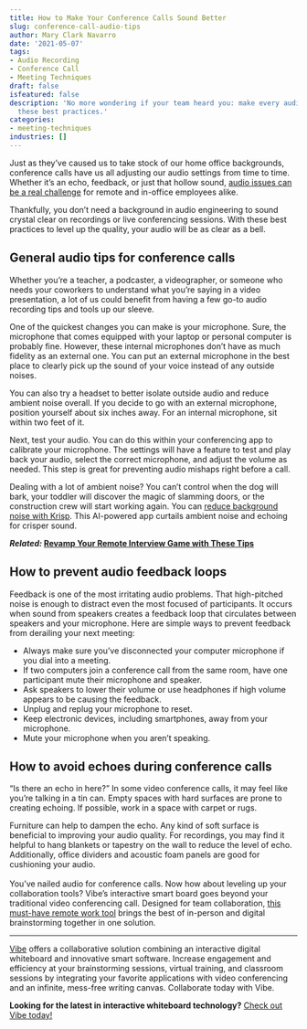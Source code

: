 ```yaml
---
title: How to Make Your Conference Calls Sound Better
slug: conference-call-audio-tips
author: Mary Clark Navarro
date: '2021-05-07'
tags:
- Audio Recording
- Conference Call
- Meeting Techniques
draft: false
isfeatured: false
description: 'No more wondering if your team heard you: make every audio recording and conference call crystal-clear with
  these best practices.'
categories:
- meeting-techniques
industries: []
---
```


Just as they’ve caused us to take stock of our home office backgrounds, conference calls have us all adjusting our audio settings from time to time. Whether it’s an echo, feedback, or just that hollow sound, [audio issues can be a real challenge](https://vibe.us/blog/challenges-of-working-from-home-and-how-to-overcome-them/) for remote and in-office employees alike.

Thankfully, you don’t need a background in audio engineering to sound crystal clear on recordings or live conferencing sessions. With these best practices to level up the quality, your audio will be as clear as a bell.

## General audio tips for conference calls

Whether you’re a teacher, a podcaster, a videographer, or someone who needs your coworkers to understand what you’re saying in a video presentation, a lot of us could benefit from having a few go-to audio recording tips and tools up our sleeve. 

One of the quickest changes you can make is your microphone. Sure, the microphone that comes equipped with your laptop or personal computer is probably fine. However, these internal microphones don’t have as much fidelity as an external one. You can put an external microphone in the best place to clearly pick up the sound of your voice instead of any outside noises.

You can also try a headset to better isolate outside audio and reduce ambient noise overall. If you decide to go with an external microphone, position yourself about six inches away. For an internal microphone, sit within two feet of it. 

Next, test your audio. You can do this within your conferencing app to calibrate your microphone. The settings will have a feature to test and play back your audio, select the correct microphone, and adjust the volume as needed. This step is great for preventing audio mishaps right before a call. 

Dealing with a lot of ambient noise? You can’t control when the dog will bark, your toddler will discover the magic of slamming doors, or the construction crew will start working again. You can [reduce background noise with Krisp](https://krisp.ai/?cjevent=8cab49cc9c9011eb81bb00e80a82b839). This AI-powered app curtails ambient noise and echoing for crisper sound.

***Related:* [Revamp Your Remote Interview Game with These Tips](https://vibe.us/blog/revamp-your-remote-interview-game-with-these-tips/)**

## How to prevent audio feedback loops

Feedback is one of the most irritating audio problems. That high-pitched noise is enough to distract even the most focused of participants. It occurs when sound from speakers creates a feedback loop that circulates between speakers and your microphone. Here are simple ways to prevent feedback from derailing your next meeting:

- Always make sure you’ve disconnected your computer microphone if you dial into a meeting.
- If two computers join a conference call from the same room, have one participant mute their microphone and speaker.
- Ask speakers to lower their volume or use headphones if high volume appears to be causing the feedback.
- Unplug and replug your microphone to reset.
- Keep electronic devices, including smartphones, away from your microphone.
- Mute your microphone when you aren’t speaking.

## How to avoid echoes during conference calls

“Is there an echo in here?” In some video conference calls, it may feel like you’re talking in a tin can. Empty spaces with hard surfaces are prone to creating echoing. If possible, work in a space with carpet or rugs.

Furniture can help to dampen the echo. Any kind of soft surface is beneficial to improving your audio quality. For recordings, you may find it helpful to hang blankets or tapestry on the wall to reduce the level of echo. Additionally, office dividers and acoustic foam panels are good for cushioning your audio.  
   
You’ve nailed audio for conference calls. Now how about leveling up your collaboration tools? Vibe’s interactive smart board goes beyond your traditional video conferencing call. Designed for team collaboration, [this must-have remote work tool](https://vibe.us/blog/top-25-tools-for-remote-employees/) brings the best of in-person and digital brainstorming together in one solution.



---

[Vibe](https://vibe.us/) offers a collaborative solution combining an interactive digital whiteboard and innovative smart software. Increase engagement and efficiency at your brainstorming sessions, virtual training, and classroom sessions by integrating your favorite applications with video conferencing and an infinite, mess-free writing canvas. Collaborate today with Vibe.

**Looking for the latest in interactive whiteboard technology?** [Check out Vibe today!](https://vibe.us/order/)
